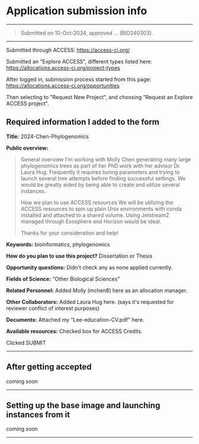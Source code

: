 # Application submission info

---
> Submitted on 10-Oct-2024, approved ... (BIO240303).
---

Submitted through ACCESS: https://access-ci.org/

Submitted an "Explore ACCESS", different types listed here: https://allocations.access-ci.org/project-types

After logged in, submission process started from this page: https://allocations.access-ci.org/opportunities

Then selecting to "Request New Project", and choosing "Request an Explore ACCESS project". 

## Required information I added to the form

**Title:** 2024-Chen-Phylogenomics

**Public overview:**  

> General overview
> I'm working with Molly Chen generating many large phylogenomics trees as part of her PhD work with her advisor Dr. Laura Hug. Frequently it requires tuning parameters and trying to launch several tree attempts before finding successful settings. We would be greatly aided by being able to create and utilize several instances.
> 
> How we plan to use ACCESS resources
> We will be utilizing the ACCESS resources to spin up plain Unix environments with conda installed and attached to a shared volume. Using Jetstream2 managed through Exosphere and Horizon would be ideal.
>  
> Thanks for your consideration and help!

**Keywords:** bioinformatics, phylogenomics

**How do you plan to use this project?** Dissertation or Thesis

**Opportunity questions:** Didn't check any as none applied currently.

**Fields of Science:** “Other Biological Sciences”

**Related Personnel:** Added Molly (mchen8) here as an allocation manager.

**Other Collaborators:** Added Laura Hug here. (says it's requested for reviewer conflict of interest purposes)

**Documents:** Attached my "Lee-education-CV.pdf" here.

**Available resources:** Checked box for ACCESS Credits. 

Clicked SUBMIT

---

## After getting accepted

coming soon


<!-- ### Transferring credits from ACCESS to Jetstream2
Once approved, and logged in, needed this page (https://allocations.access-ci.org/requests) in order to transfer ACCESS credits to a specific resource. For the appropriate allocation/Project, selected "Credits + Resources", then the text box that initially says "Add a resource to your exchange...", then selected "Indiana Jetstream2 CPU", then entered 190,000. Then for "Indiana Jetstream2 Storage" added the remaining 10,000, giving 10 TB of shared storage to use. -->

---

## Setting up the base image and launching instances from it

coming soon

---

